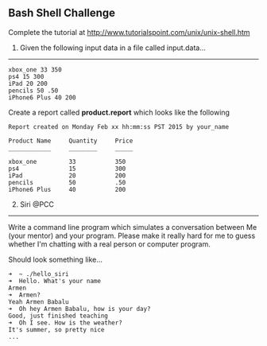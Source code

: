 ## Bash Shell Challenge

Complete the tutorial at http://www.tutorialspoint.com/unix/unix-shell.htm

1. Given the following input data in a file called input.data...
---------------------------------

```
xbox_one 33 350
ps4 15 300
iPad 20 200
pencils 50 .50
iPhone6 Plus 40 200
```

Create a report called **product.report** which looks like the following
```
Report created on Monday Feb xx hh:mm:ss PST 2015 by your_name

Product Name     Quantity  	  Price
____________     ________     _____

xbox_one         33           350
ps4              15           300
iPad             20           200
pencils          50           .50 
iPhone6 Plus     40           200         
```


2. Siri @PCC
---------------------------------
Write a command line program which simulates a conversation between Me (your mentor) and your program. Please make it really hard for me to guess whether I'm chatting with a real person or computer program.

Should look something like...
```
➜  ~ ./hello_siri
➜  Hello. What's your name
Armen
➜  Armen?
Yeah Armen Babalu
➜  Oh hey Armen Babalu, how is your day?
Good, just finished teaching
➜  Oh I see. How is the weather?
It's summer, so pretty nice
...
```
